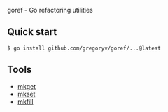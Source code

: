 goref - Go refactoring utilities

## Quick start

    $ go install github.com/gregoryv/goref/...@latest

## Tools

- [mkget](./mkget)
- [mkset](./mkset)
- [mkfill](./mkfill)
